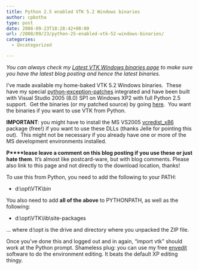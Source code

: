 ```yaml
---
title: Python 2.5 enabled VTK 5.2 Windows binaries
author: cpbotha
type: post
date: 2008-09-23T18:28:42+00:00
url: /2008/09/23/python-25-enabled-vtk-52-windows-binaries/
categories:
  - Uncategorized

---
```

_You can always check my [Latest VTK Windows binaries page][1] to make sure you have the latest blog posting and hence the latest binaries._

I’ve made available my home-baked VTK 5.2 Windows binaries.  These have my special [python-exception-patches][2] integrated and have been built with Visual Studio 2005 (8.0) SP1 on Windows XP2 with full Python 2.5 support.  Get the binaries (or my patched source) by going [here][3].  You want the binaries if you want to use VTK from Python.

**IMPORTANT**: you might have to install the MS VS2005 [vcredist_x86][4] package (free!) if you want to use these DLLs (thanks Jelle for pointing this out).  This might not be necessary if you already have one or more of the MS development environments installed.

**P****lease leave a comment on this blog posting if you use these or just hate them**. It’s almost like postcard-ware, but with blog comments. Please also link to this page and not directly to the download location, thanks!

To use this from Python, you need to add the following to your PATH:

  * d:\opt\VTK\bin

You also need to add **all of the above** to PYTHONPATH, as well as the following:

  * d:\opt\VTK\lib\site-packages

… where d:\opt is the drive and directory where you unpacked the ZIP file.
  
Once you’ve done this and logged out and in again, “import vtk” should work at the Python prompt. Shameless plug: you can use my free [envedit][5] software to do the environment editing. It beats the default XP editing thingy.

 [1]: http://cpbotha.net/software/latest-vtk-windows-binaries/ "Latest VTK Windows binaries page."
 [2]: http://public.kitware.com/pipermail/vtk-developers/2006-August/004260.html "Mailing list mail with my python exception patch work."
 [3]: http://visualisation.tudelft.nl/~cpbotha/files/vtk_itk/vtk-5.2/ "Link to VTK 5.2 windows binaries download"
 [4]: http://www.microsoft.com/downloads/details.aspx?familyid=32BC1BEE-A3F9-4C13-9C99-220B62A191EE&displaylang=en "link to vcredist_x86.exe"
 [5]: ../software/envedit "envedit homepage"
